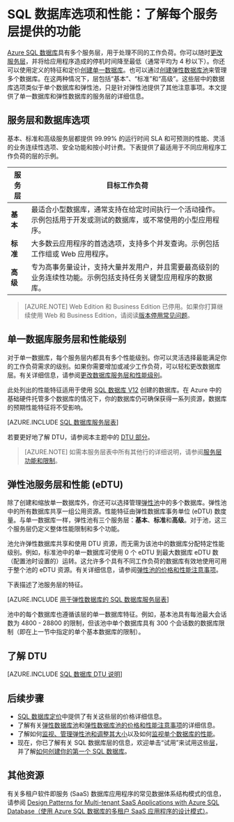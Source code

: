 <properties
	pageTitle="SQL 数据库性能和选项：服务层 | Azure"
	description="比较 SQL 数据库服务层的性能和业务连续性功能，以便在缩放的同时，在成本与功能之间找到平衡点。"
	keywords="数据库选项,数据库性能"
	services="sql-database"
	documentationCenter=""
	authors="carlrabeler"
	manager="jhubbard"
	editor=""/>

<tags
	ms.service="sql-database"
	ms.date="07/05/2016"
	wacn.date="08/15/2016"/>

# SQL 数据库选项和性能：了解每个服务层提供的功能

[Azure SQL 数据库](/documentation/articles/sql-database-technical-overview/)具有多个服务层，用于处理不同的工作负荷。你可以随时[更改服务层](/documentation/articles/sql-database-scale-up-powershell/)，并将给应用程序造成的停机时间降至最低（通常平均为 4 秒以下）。你还可以使用定义的特征和定价[创建单一数据库](/documentation/articles/sql-database-get-started/)。也可以通过[创建弹性数据库池](/documentation/articles/sql-database-elastic-pool-create-powershell/)来管理多个数据库。在这两种情况下，层包括“基本”、“标准”和“高级”。这些层中的数据库选项类似于单个数据库和弹性池，只是针对弹性池提供了其他注意事项。本文提供了单一数据库和弹性数据库的服务层的详细信息。

## 服务层和数据库选项
基本、标准和高级服务层都提供 99.99% 的运行时间 SLA 和可预测的性能、灵活的业务连续性选项、安全功能和按小时计费。下表提供了最适用于不同应用程序工作负荷的层的示例。

| 服务层 | 目标工作负荷 |
|---|---|
| **基本** | 最适合小型数据库，通常支持在给定时间执行一个活动操作。示例包括用于开发或测试的数据库，或不常使用的小型应用程序。 |
| **标准** | 大多数云应用程序的首选选项，支持多个并发查询。示例包括工作组或 Web 应用程序。 |
| **高级** | 专为高事务量设计，支持大量并发用户，并且需要最高级别的业务连续性功能。示例包括支持任务关键型应用程序的数据库。 |

>[AZURE.NOTE] Web Edition 和 Business Edition 已停用。如果你打算继续使用 Web 和 Business Edition，请阅读[版本停用常见问题](/pricing/details/sql-database/)。

## 单一数据库服务层和性能级别
对于单一数据库，每个服务层内都具有多个性能级别。你可以灵活选择最能满足你的工作负荷需求的级别。如果你需要增加或减少工作负荷，可以轻松更改数据库层。有关详细信息，请参阅[更改数据库服务层和性能级别](/documentation/articles/sql-database-scale-up-powershell/)。

此处列出的性能特征适用于使用 [SQL 数据库 V12](/documentation/articles/sql-database-v12-whats-new/) 创建的数据库。在 Azure 中的基础硬件托管多个数据库的情况下，你的数据库仍可确保获得一系列资源，数据库的预期性能特征将不受影响。

[AZURE.INCLUDE [SQL 数据库服务层表](../../includes/sql-database-service-tiers-table.md)]

若要更好地了解 DTU，请参阅本主题中的 [DTU 部分](#understanding-dtus)。

>[AZURE.NOTE] 如需本服务层表中所有其他行的详细说明，请参阅[服务层功能和限制](/documentation/articles/sql-database-performance-guidance/#service-tier-capabilities-and-limits)。

## 弹性池服务层和性能 (eDTU)
除了创建和缩放单一数据库外，你还可以选择管理[弹性池](/documentation/articles/sql-database-elastic-pool/)中的多个数据库。弹性池中的所有数据库共享一组公用资源。性能特征由弹性数据库事务单位 (eDTU) 数度量。与单一数据库一样，弹性池有三个服务层：**基本**、**标准**和**高级**。对于池，这三个服务层仍定义整体性能限制和多个功能。

池允许弹性数据库共享和使用 DTU 资源，而无需为该池中的数据库分配特定性能级别。例如，标准池中的单一数据库可使用 0 个 eDTU 到最大数据库 eDTU 数（配置池时设置的）运转。这允许多个具有不同工作负荷的数据库有效地使用可用于整个池的 eDTU 资源。有关详细信息，请参阅[弹性池的价格和性能注意事项](/documentation/articles/sql-database-elastic-pool-guidance/)。

下表描述了池服务层的特征。

[AZURE.INCLUDE [用于弹性数据库的 SQL 数据库服务层表](../../includes/sql-database-service-tiers-table-elastic-db-pools.md)]

池中的每个数据库也遵循该层的单一数据库特征。例如，基本池具有每池最大会话数为 4800 - 28800 的限制，但该池中单个数据库具有 300 个会话数的数据库限制（即在上一节中指定的单个基本数据库的限制）。

## 了解 DTU

[AZURE.INCLUDE [SQL 数据库 DTU 说明](../../includes/sql-database-understanding-dtus.md)]

## 后续步骤
- [SQL 数据库定价](/pricing/details/sql-database/)中提供了有关这些层的价格详细信息。
- 了解有关[弹性数据库池](/documentation/articles/sql-database-elastic-pool-guidance/)和[弹性数据库池的价格和性能注意事项](/documentation/articles/sql-database-elastic-pool-guidance/)的详细信息。
- 了解如何[监视、管理弹性池和调整其大小](/documentation/articles/sql-database-elastic-pool-manage-powershell/)以及如何[监视单个数据库的性能](/documentation/articles/sql-database-single-database-monitor/)。
- 现在，你已了解有关 SQL 数据库层的信息，欢迎单击“试用”来试用这些[层](/pricing/1rmb-trial)，并了解[如何创建你的第一个 SQL 数据库](/documentation/articles/sql-database-get-started/)。

## 其他资源

有关多租户软件即服务 (SaaS) 数据库应用程序的常见数据体系结构模式的信息，请参阅 [Design Patterns for Multi-tenant SaaS Applications with Azure SQL Database（使用 Azure SQL 数据库的多租户 SaaS 应用程序的设计模式）](/documentation/articles/sql-database-design-patterns-multi-tenancy-saas-applications/)。

<!---HONumber=Mooncake_0808_2016-->